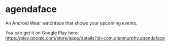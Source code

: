 # agendaface
An Android Wear watchface that shows your upcoming events.

You can get it on Google Play here:
https://play.google.com/store/apps/details?id=com.glenmurphy.agendaface
